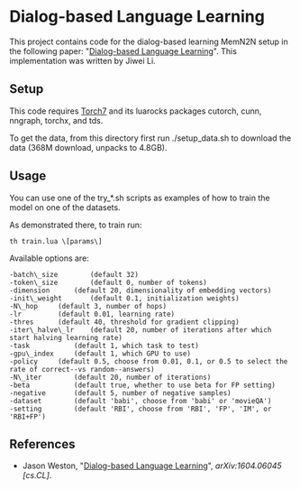 # Dialog-based Language Learning

This project contains code for the dialog-based learning MemN2N setup in the following paper: "[Dialog-based Language Learning](https://arxiv.org/abs/1604.06045)". This implementation was written by Jiwei Li.

## Setup

This code requires [Torch7](http://torch.ch) and its luarocks packages cutorch, cunn, nngraph, torchx, and tds.

To get the data, from this directory first run ./setup\_data.sh to download the data (368M download, unpacks to 4.8GB).

## Usage

You can use one of the try\_\*.sh scripts as examples of how to train the model on one of the datasets.

As demonstrated there, to train run:

    th train.lua \[params\]

Available options are:

    -batch\_size		(default 32)
    -token\_size		(default 0, number of tokens)
    -dimension		(default 20, dimensionality of embedding vectors)
    -init\_weight		(default 0.1, initialization weights)
    -N\_hop		(default 3, number of hops)
    -lr			(default 0.01, learning rate)
    -thres		(default 40, threshold for gradient clipping)
    -iter\_halve\_lr	(default 20, number of iterations after which start halving learning rate)
    -task			(default 1, which task to test)
    -gpu\_index		(default 1, which GPU to use)
    -policy		(default 0.5, choose from 0.01, 0.1, or 0.5 to select the rate of correct--vs random--answers)
    -N\_iter		(default 20, number of iterations)
    -beta			(default true, whether to use beta for FP setting)
    -negative		(default 5, number of negative samples)
    -dataset		(default 'babi', choose from 'babi' or 'movieQA')
    -setting		(default 'RBI', choose from 'RBI', 'FP', 'IM', or 'RBI+FP')

## References

* Jason Weston, "[Dialog-based Language Learning](https://arxiv.org/abs/1604.06045)", *arXiv:1604.06045 [cs.CL]*.
